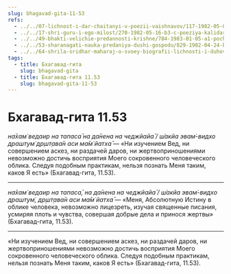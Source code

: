 ```yaml
---
slug: bhagavad-gita-11-53
refs:
  - ../../07-lichnost-i-dar-chaitanyi-v-poezii-vaishnavov/117-1982-05-09-a6-poema-nayananandy-dasa-tot-kto-prinyal-gaurangu-ischerpal-vse-vidy-religioznyh-praktik-v-proshlyh-zhiznyah.md
  - ../../17-shri-guru-i-ego-milost/270-1982-05-16-b3-c-poeziya-kalidasa-guru-kak-teleskopicheskaya-sistema-linz.md
  - ../../49-bhakti-velichie-predannosti-krishne/784-1983-01-05-a1-pochemu-vajshnavy-ne-ispolzuyut-misticheskuyu-jogu.md
  - ../../53-sharanagati-nauka-predaniya-dushi-gospodu/829-1982-04-24-b2-bhakti-i-sharanagati-daruyut-sokrovishhe-kotoroe-prevyshe-jogi-karmy-i-gyany.md
  - ../../64-shrila-sridhar-maharaj-o-svoey-biografii-lichnosti-i-duhovnom-opyte/983-1982-06-19-a1-uteshenie-dlya-stradayushhih-migrenyu.md
tags:
  - title: Бхагавад-гита
    slug: bhagavad-gita
  - title: Бхагавад-гита 11.53
    slug: bhagavad-gita-11-53
---
```


# Бхагавад-гита 11.53

*на̄хам̇ ведаир на тапаса̄ на да̄нена на чеджйайа̄ / ш́акйа эвам̇-видхо драшт̣ум̇ др̣шт̣ава̄н аси ма̄м̇ йатха̄* — «Ни изучением Вед, ни совершением аскез, ни раздачей даров, ни жертвоприношениями невозможно достичь восприятия Моего сокровенного человеческого облика. Следуя подобным практикам, нельзя познать Меня таким, каков Я есть» (Бхагавад-гита, 11.53).

---

*на̄хам̇ ведаир на тапаса̄, на да̄нена на чеджйайа̄ / ш́акйа эвам̇-видхо драшт̣ум̇, др̣шт̣ава̄н аси ма̄м̇ йатха̄* — «Меня, Абсолютную Истину в облике человека, невозможно лицезреть, изучая священные писания, усмиряя плоть и чувства, совершая добрые дела и принося жертвы» (Бхагавад-гита, 11.53).

---

«Ни изучением Вед, ни совершением аскез, ни раздачей даров, ни жертвоприношениями невозможно достичь восприятия Моего сокровенного человеческого облика. Следуя подобным практикам, нельзя познать Меня таким, каков Я есть» (Бхагавад-гита, 11.53).

